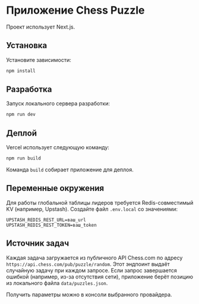 # Приложение Chess Puzzle

Проект использует Next.js.

## Установка

Установите зависимости:

```bash
npm install
```

## Разработка

Запуск локального сервера разработки:

```bash
npm run dev
```

## Деплой

Vercel использует следующую команду:

```bash
npm run build
```

Команда `build` собирает приложение для деплоя.

## Переменные окружения

Для работы глобальной таблицы лидеров требуется Redis-совместимый KV (например, Upstash).
Создайте файл `.env.local` со значениями:

```
UPSTASH_REDIS_REST_URL=ваш_url
UPSTASH_REDIS_REST_TOKEN=ваш_token
```

## Источник задач

Каждая задача загружается из публичного API Chess.com по адресу
`https://api.chess.com/pub/puzzle/random`. Этот эндпоинт выдаёт случайную
задачу при каждом запросе. Если запрос завершается ошибкой (например, из-за
отсутствия сети), приложение берёт позицию из локального файла
`data/puzzles.json`.

Получить параметры можно в консоли выбранного провайдера.
